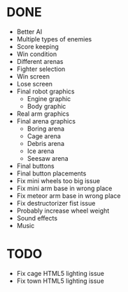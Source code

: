 # DONE
* Better AI
* Multiple types of enemies
* Score keeping
* Win condition
* Different arenas
* Fighter selection
* Win screen
* Lose screen
* Final robot graphics
  * Engine graphic
  * Body graphic
* Real arm graphics
* Final arena graphics
  * Boring arena
  * Cage arena
  * Debris arena
  * Ice arena
  * Seesaw arena
* Final buttons
* Final button placements
* Fix mini wheels too big issue
* Fix mini arm base in wrong place
* Fix meteor arm base in wrong place
* Fix destructorizer fist issue
* Probably increase wheel weight
* Sound effects
* Music

# TODO
* Fix cage HTML5 lighting issue
* Fix town HTML5 lighting issue
